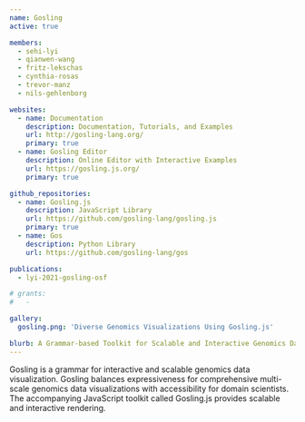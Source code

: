 ```yaml
---
name: Gosling
active: true

members:
  - sehi-lyi
  - qianwen-wang
  - fritz-lekschas
  - cynthia-rosas
  - trevor-manz
  - nils-gehlenborg

websites:
  - name: Documentation
    description: Documentation, Tutorials, and Examples
    url: http://gosling-lang.org/
    primary: true
  - name: Gosling Editor
    description: Online Editor with Interactive Examples
    url: https://gosling.js.org/
    primary: true

github_repositories:
  - name: Gosling.js
    description: JavaScript Library
    url: https://github.com/gosling-lang/gosling.js
    primary: true
  - name: Gos
    description: Python Library
    url: https://github.com/gosling-lang/gos

publications:
  - lyi-2021-gosling-osf

# grants:
#   - 

gallery:
  gosling.png: 'Diverse Genomics Visualizations Using Gosling.js'

blurb: A Grammar-based Toolkit for Scalable and Interactive Genomics Data Visualization
---
```

Gosling is a grammar for interactive and scalable genomics data visualization. Gosling balances expressiveness for comprehensive multi-scale genomics data visualizations with accessibility for domain scientists. The accompanying JavaScript toolkit called Gosling.js provides scalable and interactive rendering.
